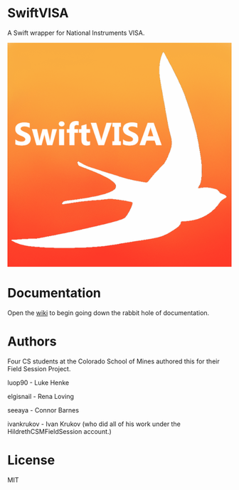 # SwiftVISA
A Swift wrapper for National Instruments VISA.

![logo](./logo.png)

# Documentation
Open the [wiki](https://github.com/HildrethCSMFieldSession/SwiftVISA/wiki) to begin going down the rabbit hole of documentation.

# Authors
Four CS students at the Colorado School of Mines authored this for their Field Session Project.

luop90 - Luke Henke

elgisnail - Rena Loving

seeaya - Connor Barnes

ivankrukov - Ivan Krukov (who did all of his work under the HildrethCSMFieldSession account.)

# License
MIT
